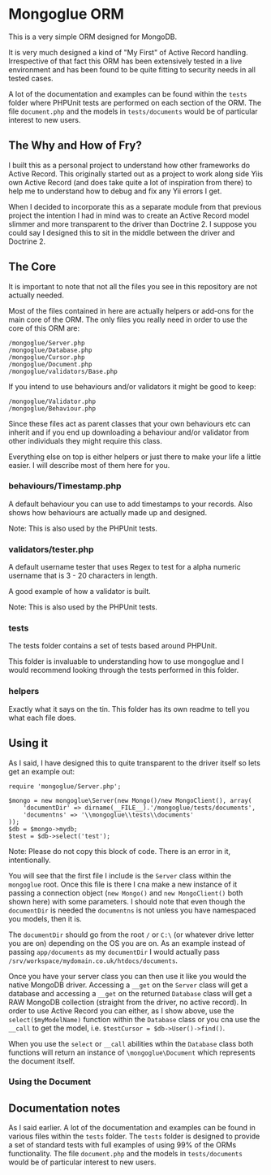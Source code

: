 # Mongoglue ORM

This is a very simple ORM designed for MongoDB.

It is very much designed a kind of "My First" of Active Record handling. Irrespective of that fact this ORM has been extensively tested in a live environment and has been
found to be quite fitting to security needs in all tested cases.

A lot of the documentation and examples can be found within the `tests` folder where PHPUnit tests are performed on each section of the ORM. The file `document.php`
and the models in `tests/documents` would be of particular interest to new users.

## The Why and How of Fry?

I built this as a personal project to understand how other frameworks do Active Record. This originally started out as a project to work along side Yiis own
Active Record (and does take quite a lot of inspiration from there) to help me to understand how to debug and fix any Yii errors I get.

When I decided to incorporate this as a separate module from that previous project the intention I had in mind was to create an Active Record model slimmer and more transparent
to the driver than Doctrine 2. I suppose you could say I designed this to sit in the middle between the driver and Doctrine 2.

## The Core

It is important to note that not all the files you see in this repository are not actually needed.

Most of the files contained in here are actually helpers or add-ons for the main core of the ORM. The only files you really need in order to use the core of this ORM are:

	/mongoglue/Server.php
	/mongoglue/Database.php
	/mongoglue/Cursor.php
	/mongoglue/Document.php
	/mongoglue/validators/Base.php

If you intend to use behaviours and/or validators it might be good to keep:

	/mongoglue/Validator.php
	/mongoglue/Behaviour.php

Since these files act as parent classes that your own behaviours etc can inherit and if you end up downloading a behaviour and/or validator from other individuals they might require
this class.

Everything else on top is either helpers or just there to make your life a little easier. I will describe most of them here for you.

### behaviours/Timestamp.php

A default behaviour you can use to add timestamps to your records. Also shows how behaviours are actually made up and designed.

Note: This is also used by the PHPUnit tests.

### validators/tester.php

A default username tester that uses Regex to test for a alpha numeric username that is 3 - 20 characters in length.

A good example of how a validator is built.

Note: This is also used by the PHPUnit tests.

### tests

The tests folder contains a set of tests based around PHPUnit.

This folder is invaluable to understanding how to use mongoglue and I would recommend looking through the tests performed in this folder.

### helpers

Exactly what it says on the tin. This folder has its own readme to tell you what each file does.

## Using it

As I said, I have designed this to quite transparent to the driver itself so lets get an example out:

	require 'mongoglue/Server.php';

	$mongo = new mongoglue\Server(new Mongo()/new MongoClient(), array(
		'documentDir' => dirname(__FILE__).'/mongoglue/tests/documents',
		'documentns' => '\\mongoglue\\tests\\documents'
	));
	$db = $mongo->mydb;
	$test = $db->select('test');

Note: Please do not copy this block of code. There is an error in it, intentionally.

You will see that the first file I include is the `Server` class within the `mongoglue` root. Once this file is there I cna make a new instance of it passing a connection object
(`new Mongo()` and `new MongoClient()` both shown here) with some parameters. I should note that even though the `documentDir` is needed the `documentns` is not unless you have
namespaced you models, then it is.

The `documentDir` should go from the root `/` or `C:\` (or whatever drive letter you are on) depending on the OS you are on. As an example instead of passing `app/documents` as my
`documentDir` I would actually pass `/srv/workspace/mydomain.co.uk/htdocs/documents`.

Once you have your server class you can then use it like you would the native MongoDB driver. Accessing a `__get` on the `Server` class will get a database and accessing a `__get`
on the returned `Database` class will get a RAW MongoDB collection (straight from the driver, no active record). In order to use Active Record you can either, as I show above,
use the `select($myModelName)` function within the `Database` class or you cna use the `__call` to get the model, i.e. `$testCursor = $db->User()->find()`.

When you use the `select` or `__call` abilities wthin the `Database` class both functions will return an instance of `\mongoglue\Document` which represents the document itself.

### Using the Document

## Documentation notes

As I said earlier. A lot of the documentation and examples can be found in various files within the `tests` folder. The `tests` folder is designed to provide a set of standard
tests with full examples of using 99% of the ORMs functionality. The file `document.php` and the models in `tests/documents` would be of particular interest to new users.
